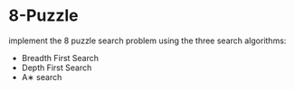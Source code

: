 # 8-Puzzle
implement the 8 puzzle search problem using the three search algorithms:
  - Breadth First Search
  - Depth First Search
  - A∗ search
